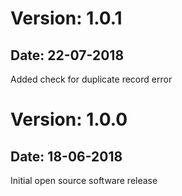# Version: 1.0.1
## Date: 22-07-2018

Added check for duplicate record error

# Version: 1.0.0
## Date: 18-06-2018

Initial open source software release

